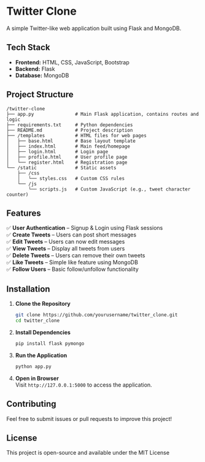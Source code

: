 # Twitter Clone  

A simple Twitter-like web application built using Flask and MongoDB.  

## Tech Stack  

- **Frontend:** HTML, CSS, JavaScript, Bootstrap  
- **Backend:** Flask  
- **Database:** MongoDB  

## Project Structure  

```
/twitter-clone
├── app.py               # Main Flask application, contains routes and logic
├── requirements.txt     # Python dependencies
├── README.md            # Project description
├── /templates           # HTML files for web pages
│   ├── base.html        # Base layout template
│   ├── index.html       # Main feed/homepage
│   ├── login.html       # Login page
│   ├── profile.html     # User profile page
│   └── register.html    # Registration page
└── /static              # Static assets
    ├── /css
    │   └── styles.css   # Custom CSS rules
    └── /js
        └── scripts.js   # Custom JavaScript (e.g., tweet character counter)
```

## Features  

✅ **User Authentication** – Signup & Login using Flask sessions  
✅ **Create Tweets** – Users can post short messages  
✅ **Edit Tweets** – Users can now edit messages  
✅ **View Tweets** – Display all tweets from users  
✅ **Delete Tweets** – Users can remove their own tweets  
✅ **Like Tweets** – Simple like feature using MongoDB  
✅ **Follow Users** – Basic follow/unfollow functionality  

## Installation  

1. **Clone the Repository**  
   ```sh
   git clone https://github.com/yourusername/twitter_clone.git
   cd twitter_clone
   ```

2. **Install Dependencies**  
   ```sh
   pip install flask pymongo
   ```

3. **Run the Application**  
   ```sh
   python app.py
   ```

4. **Open in Browser**  
   Visit `http://127.0.0.1:5000` to access the application.  

## Contributing  

Feel free to submit issues or pull requests to improve this project!  

## License  

This project is open-source and available under the MIT License


